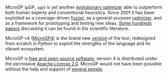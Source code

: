 MicroGP (µGP, `ugp`) is yet another [evolutionary optimizer](https://squillero.github.io/microgp4/evolution.html) able to outperform both human experts and conventional heuristics. Since 2001 it has been exploited as a coverage-driven [fuzzer](https://en.wikipedia.org/wiki/Fuzzing), as a general-purpose [optimizer](https://en.wikipedia.org/wiki/Engineering_optimization), and as a framework for prototyping and testing new ideas. [Some hundreds papers](https://scholar.google.com/scholar?q=%28+MicroGP+OR+%C2%B5GP+OR+ugp3+OR+ugp2+%29+AND+%28+Squillero+OR+Tonda+OR+Sanchez+OR+Schillaci+%29) discussing it can be found in the scientific literature. 

MicroGP v4 ([MicroGP4](https://github.com/squillero/microgp4)) is the brand new [version](https://squillero.github.io/microgp4/history.html) of the tool, redesigned from scratch in Python to exploit the strengths of the language and its vibrant ecosystem.

MicroGP is [free and open-source software](https://en.wikipedia.org/wiki/Free_and_open-source_software); version 4 is distributed under the permissive [Apache License 2.0](https://www.tldrlegal.com/l/apache2). MicroGP would not have been possible without the help and support of [several people](https://squillero.github.io/microgp4/contributors.html).
